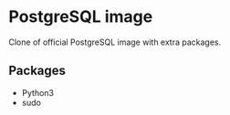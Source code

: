 # PostgreSQL image
Clone of official PostgreSQL image with extra packages.

## Packages
* Python3
* sudo
